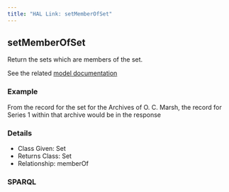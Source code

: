 ```yaml
---
title: "HAL Link: setMemberOfSet"
---
```


## setMemberOfSet

Return the sets which are members of the set.

See the related [model documentation](/model/collection/#features)

### Example

From the record for the set for the Archives of O. C. Marsh, the record for Series 1 within that archive would be in the response


### Details

* Class Given: Set
* Returns Class: Set
* Relationship: memberOf


### SPARQL
```

```

